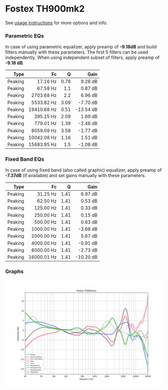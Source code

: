 # Fostex TH900mk2
See [usage instructions](https://github.com/jaakkopasanen/AutoEq#usage) for more options and info.

### Parametric EQs
In case of using parametric equalizer, apply preamp of **-9.18dB** and build filters manually
with these parameters. The first 5 filters can be used independently.
When using independent subset of filters, apply preamp of **-9.18 dB**.

| Type    | Fc          |    Q | Gain      |
|--------:|------------:|-----:|----------:|
| Peaking | 17.16 Hz    | 0.78 | 9.28 dB   |
| Peaking | 67.58 Hz    | 1.1  | 0.87 dB   |
| Peaking | 2703.68 Hz  | 2.2  | 6.96 dB   |
| Peaking | 5533.82 Hz  | 3.09 | -7.70 dB  |
| Peaking | 19410.68 Hz | 0.51 | -13.54 dB |
| Peaking | 395.25 Hz   | 2.09 | 1.69 dB   |
| Peaking | 779.01 Hz   | 1.39 | -2.48 dB  |
| Peaking | 8059.09 Hz  | 3.58 | -1.77 dB  |
| Peaking | 10042.08 Hz | 1.16 | 1.51 dB   |
| Peaking | 15683.95 Hz | 1.5  | -1.08 dB  |

### Fixed Band EQs
In case of using fixed band (also called graphic) equalizer, apply preamp of **-7.37dB**
(if available) and set gains manually with these parameters.

| Type    | Fc          |    Q | Gain      |
|--------:|------------:|-----:|----------:|
| Peaking | 31.25 Hz    | 1.41 | 6.97 dB   |
| Peaking | 62.50 Hz    | 1.41 | 0.53 dB   |
| Peaking | 125.00 Hz   | 1.41 | 0.33 dB   |
| Peaking | 250.00 Hz   | 1.41 | 0.15 dB   |
| Peaking | 500.00 Hz   | 1.41 | 0.63 dB   |
| Peaking | 1000.00 Hz  | 1.41 | -3.68 dB  |
| Peaking | 2000.00 Hz  | 1.41 | 5.67 dB   |
| Peaking | 4000.00 Hz  | 1.41 | -0.91 dB  |
| Peaking | 8000.00 Hz  | 1.41 | -2.73 dB  |
| Peaking | 16000.01 Hz | 1.41 | -10.20 dB |

### Graphs
![](./Fostex%20TH900mk2.png)